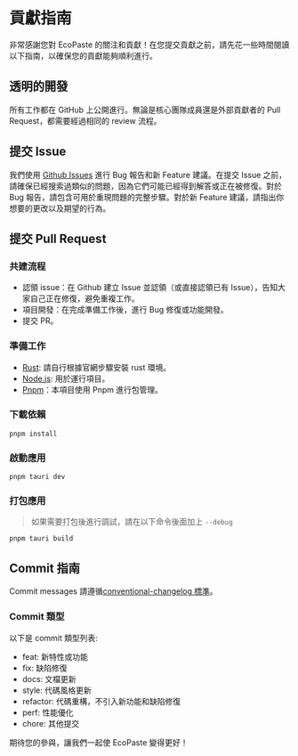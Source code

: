 # 貢獻指南

非常感謝您對 EcoPaste 的關注和貢獻！在您提交貢獻之前，請先花一些時間閱讀以下指南，以確保您的貢獻能夠順利進行。

## 透明的開發

所有工作都在 GitHub 上公開進行。無論是核心團隊成員還是外部貢獻者的 Pull Request，都需要經過相同的 review 流程。

## 提交 Issue

我們使用 [Github Issues](https://github.com/EcoPasteHub/EcoPaste/issues) 進行 Bug 報告和新 Feature 建議。在提交 Issue 之前，請確保已經搜索過類似的問題，因為它們可能已經得到解答或正在被修復。對於 Bug 報告，請包含可用於重現問題的完整步驟。對於新 Feature 建議，請指出你想要的更改以及期望的行為。

## 提交 Pull Request

### 共建流程

- 認領 issue：在 Github 建立 Issue 並認領（或直接認領已有 Issue），告知大家自己正在修復，避免重複工作。
- 項目開發：在完成準備工作後，進行 Bug 修復或功能開發。
- 提交 PR。

### 準備工作

- [Rust](https://v1.tauri.app/v1/guides/getting-started/prerequisites/): 請自行根據官網步驟安裝 rust 環境。
- [Node.js](https://nodejs.org/en/): 用於運行項目。
- [Pnpm](https://pnpm.io/)：本項目使用 Pnpm 進行包管理。

### 下載依賴

```shell
pnpm install
```

### 啟動應用

```shell
pnpm tauri dev
```

### 打包應用

> 如果需要打包後進行調試，請在以下命令後面加上 `--debug`

```shell
pnpm tauri build
```

## Commit 指南

Commit messages 請遵循[conventional-changelog 標準](https://www.conventionalcommits.org/en/v1.0.0/)。

### Commit 類型

以下是 commit 類型列表:

- feat: 新特性或功能
- fix: 缺陷修復
- docs: 文檔更新
- style: 代碼風格更新
- refactor: 代碼重構，不引入新功能和缺陷修復
- perf: 性能優化
- chore: 其他提交

期待您的參與，讓我們一起使 EcoPaste 變得更好！
